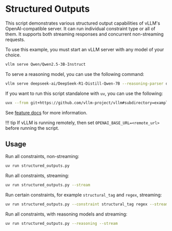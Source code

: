 # Structured Outputs

This script demonstrates various structured output capabilities of vLLM's OpenAI-compatible server.
It can run individual constraint type or all of them.
It supports both streaming responses and concurrent non-streaming requests.

To use this example, you must start an vLLM server with any model of your choice.

```bash
vllm serve Qwen/Qwen2.5-3B-Instruct
```

To serve a reasoning model, you can use the following command:

```bash
vllm serve deepseek-ai/DeepSeek-R1-Distill-Qwen-7B --reasoning-parser deepseek_r1
```

If you want to run this script standalone with `uv`, you can use the following:

```bash
uvx --from git+https://github.com/vllm-project/vllm#subdirectory=examples/online_serving/structured_outputs structured-output
```

See [feature docs](../../../features/structured_outputs.md) for more information.

!!! tip
    If vLLM is running remotely, then set `OPENAI_BASE_URL=<remote_url>` before running the script.

## Usage

Run all constraints, non-streaming:

```bash
uv run structured_outputs.py
```

Run all constraints, streaming:

```bash
uv run structured_outputs.py --stream
```

Run certain constraints, for example `structural_tag` and `regex`, streaming:

```bash
uv run structured_outputs.py --constraint structural_tag regex --stream
```

Run all constraints, with reasoning models and streaming:

```bash
uv run structured_outputs.py --reasoning --stream
```
